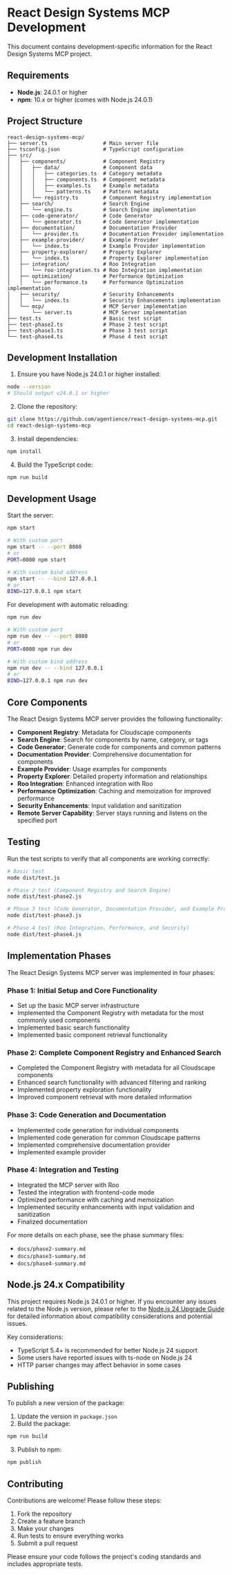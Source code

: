 # React Design Systems MCP Development

This document contains development-specific information for the React Design Systems MCP project.

## Requirements

- **Node.js**: 24.0.1 or higher
- **npm**: 10.x or higher (comes with Node.js 24.0.1)

## Project Structure

```
react-design-systems-mcp/
├── server.ts                  # Main server file
├── tsconfig.json              # TypeScript configuration
├── src/
│   ├── components/            # Component Registry
│   │   ├── data/              # Component data
│   │   │   ├── categories.ts  # Category metadata
│   │   │   ├── components.ts  # Component metadata
│   │   │   ├── examples.ts    # Example metadata
│   │   │   └── patterns.ts    # Pattern metadata
│   │   └── registry.ts        # Component Registry implementation
│   ├── search/                # Search Engine
│   │   └── engine.ts          # Search Engine implementation
│   ├── code-generator/        # Code Generator
│   │   └── generator.ts       # Code Generator implementation
│   ├── documentation/         # Documentation Provider
│   │   └── provider.ts        # Documentation Provider implementation
│   ├── example-provider/      # Example Provider
│   │   └── index.ts           # Example Provider implementation
│   ├── property-explorer/     # Property Explorer
│   │   └── index.ts           # Property Explorer implementation
│   ├── integration/           # Roo Integration
│   │   └── roo-integration.ts # Roo Integration implementation
│   ├── optimization/          # Performance Optimization
│   │   └── performance.ts     # Performance Optimization implementation
│   ├── security/              # Security Enhancements
│   │   └── index.ts           # Security Enhancements implementation
│   └── mcp/                   # MCP Server implementation
│       └── server.ts          # MCP Server implementation
├── test.ts                    # Basic test script
├── test-phase2.ts             # Phase 2 test script
├── test-phase3.ts             # Phase 3 test script
└── test-phase4.ts             # Phase 4 test script
```

## Development Installation

1. Ensure you have Node.js 24.0.1 or higher installed:
```bash
node --version
# Should output v24.0.1 or higher
```

2. Clone the repository:
```bash
git clone https://github.com/agentience/react-design-systems-mcp.git
cd react-design-systems-mcp
```

3. Install dependencies:
```bash
npm install
```

4. Build the TypeScript code:
```bash
npm run build
```

## Development Usage

Start the server:
```bash
npm start

# With custom port
npm start -- --port 8080
# or
PORT=8080 npm start

# With custom bind address
npm start -- --bind 127.0.0.1
# or
BIND=127.0.0.1 npm start
```

For development with automatic reloading:
```bash
npm run dev

# With custom port
npm run dev -- --port 8080
# or
PORT=8080 npm run dev

# With custom bind address
npm run dev -- --bind 127.0.0.1
# or
BIND=127.0.0.1 npm run dev
```

## Core Components

The React Design Systems MCP server provides the following functionality:

- **Component Registry**: Metadata for Cloudscape components
- **Search Engine**: Search for components by name, category, or tags
- **Code Generator**: Generate code for components and common patterns
- **Documentation Provider**: Comprehensive documentation for components
- **Example Provider**: Usage examples for components
- **Property Explorer**: Detailed property information and relationships
- **Roo Integration**: Enhanced integration with Roo
- **Performance Optimization**: Caching and memoization for improved performance
- **Security Enhancements**: Input validation and sanitization
- **Remote Server Capability**: Server stays running and listens on the specified port

## Testing

Run the test scripts to verify that all components are working correctly:

```bash
# Basic test
node dist/test.js

# Phase 2 test (Component Registry and Search Engine)
node dist/test-phase2.js

# Phase 3 test (Code Generator, Documentation Provider, and Example Provider)
node dist/test-phase3.js

# Phase 4 test (Roo Integration, Performance, and Security)
node dist/test-phase4.js
```

## Implementation Phases

The React Design Systems MCP server was implemented in four phases:

### Phase 1: Initial Setup and Core Functionality

- Set up the basic MCP server infrastructure
- Implemented the Component Registry with metadata for the most commonly used components
- Implemented basic search functionality
- Implemented basic component retrieval functionality

### Phase 2: Complete Component Registry and Enhanced Search

- Completed the Component Registry with metadata for all Cloudscape components
- Enhanced search functionality with advanced filtering and ranking
- Implemented property exploration functionality
- Improved component retrieval with more detailed information

### Phase 3: Code Generation and Documentation

- Implemented code generation for individual components
- Implemented code generation for common Cloudscape patterns
- Implemented comprehensive documentation provider
- Implemented example provider

### Phase 4: Integration and Testing

- Integrated the MCP server with Roo
- Tested the integration with frontend-code mode
- Optimized performance with caching and memoization
- Implemented security enhancements with input validation and sanitization
- Finalized documentation

For more details on each phase, see the phase summary files:
- `docs/phase2-summary.md`
- `docs/phase3-summary.md`
- `docs/phase4-summary.md`

## Node.js 24.x Compatibility

This project requires Node.js 24.0.1 or higher. If you encounter any issues related to the Node.js version, please refer to the [Node.js 24 Upgrade Guide](docs/nodejs-24-upgrade-guide.md) for detailed information about compatibility considerations and potential issues.

Key considerations:
- TypeScript 5.4+ is recommended for better Node.js 24 support
- Some users have reported issues with ts-node on Node.js 24
- HTTP parser changes may affect behavior in some cases

## Publishing

To publish a new version of the package:

1. Update the version in `package.json`
2. Build the package:
```bash
npm run build
```

3. Publish to npm:
```bash
npm publish
```

## Contributing

Contributions are welcome! Please follow these steps:

1. Fork the repository
2. Create a feature branch
3. Make your changes
4. Run tests to ensure everything works
5. Submit a pull request

Please ensure your code follows the project's coding standards and includes appropriate tests.